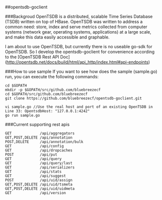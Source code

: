 ##opentsdb-goclient

###Backgroud
OpenTSDB is a distributed, scalable Time Series Database (TSDB) written on top of HBase.
OpenTSDB was written to address a common need: store, index and serve metrics collected 
from computer systems (network gear, operating systems, applications) at a large scale, 
and make this data easily accessible and graphable.

I am about to use OpenTSDB, but currently there is no useable go-sdk for OpenTSDB. So I 
develop the opentsdb-goclient for convenience according to the [OpenTSDB Rest API Doc] (http://opentsdb.net/docs/build/html/api_http/index.html#api-endpoints)

###How to use sample
If you want to see how does the sample (sample.go) run, you can execute the following commands:
```shell
cd $GOPATH
mkdir -p $GOPATH/src/github.com/bluebreezecf
cd $GOPATH/src/github.com/bluebreezecf
git clone https://github.com/bluebreezecf/opentsdb-goclient.git

vi sample.go //Use the real host and port of an existing OpenTSDB in Line 33: OpentsdbHost: "127.0.0.1:4242"
go run sample.go

```

###Current supporting rest apis
```shell
GET 			/api/aggregators
GET,POST,DELETE /api/annotation
POST,DELETE     /api/annotation/bulk
GET 			/api/config
GET 			/api/dropcaches
POST 			/api/put
GET 			/api/query
GET 			/api/query/last
GET 			/api/serializers
GET 			/api/stats
GET				/api/suggest
POST			/api/uid/assign
GET,POST,DELETE /api/uid/tsmeta
GET,POST,DELETE /api/uid/uidmeta
GET 			/api/version
```